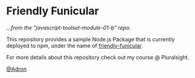 # Friendly Funicular
*...from the "javascript-toolset-module-01-b" repo.*

This repository provides a sample Node.js Package that is currently deployed to npm, under the name of [friendly-funicular](https://www.npmjs.com/package/friendly-funicular).

For more details about this repository check out my course @ Pluralsight.

[@Adron](https://twitter.com/adron)